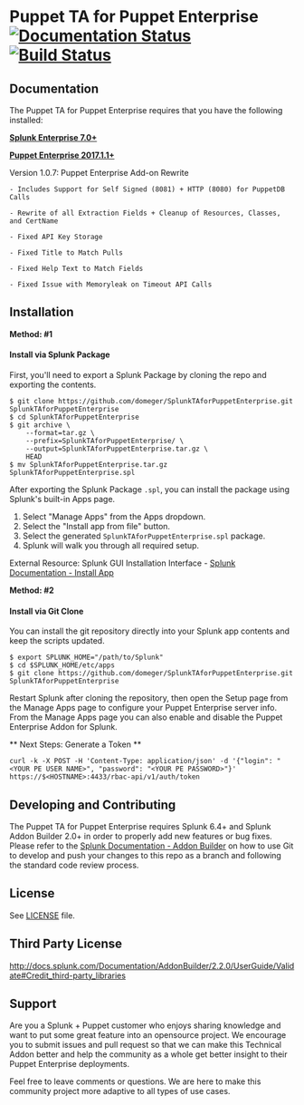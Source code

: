 Puppet TA for Puppet Enterprise
[![Documentation Status](https://readthedocs.org/projects/splunktaforpuppetenterprise/badge/?version=latest)](http://splunktaforpuppetenterprise.readthedocs.io/en/latest/?badge=latest)
[![Build Status](https://travis-ci.org/domeger/SplunkTAforPuppetEnterprise.svg?branch=master)](https://travis-ci.org/domeger/SplunkTAforPuppetEnterprise)
======

Documentation
-------------
The Puppet TA for Puppet Enterprise requires that you have the following installed:

[**Splunk Enterprise 7.0+**](https://www.spunk.com)


[**Puppet Enterprise 2017.1.1+**](https://www.puppet.com)

Version 1.0.7:
Puppet Enterprise Add-on Rewrite

    - Includes Support for Self Signed (8081) + HTTP (8080) for PuppetDB Calls
    
    - Rewrite of all Extraction Fields + Cleanup of Resources, Classes, and CertName
    
    - Fixed API Key Storage
    
    - Fixed Title to Match Pulls
    
    - Fixed Help Text to Match Fields
    
    - Fixed Issue with Memoryleak on Timeout API Calls



Installation
------------

**Method: #1**

#### Install via Splunk Package

First, you'll need to export a Splunk Package by cloning the repo and exporting
the contents.

```
$ git clone https://github.com/domeger/SplunkTAforPuppetEnterprise.git SplunkTAforPuppetEnterprise
$ cd SplunkTAforPuppetEnterprise
$ git archive \
    --format=tar.gz \
    --prefix=SplunkTAforPuppetEnterprise/ \
    --output=SplunkTAforPuppetEnterprise.tar.gz \
    HEAD
$ mv SplunkTAforPuppetEnterprise.tar.gz SplunkTAforPuppetEnterprise.spl
```

After exporting the Splunk Package `.spl`, you can install the package using
Splunk's built-in Apps page.

1. Select "Manage Apps" from the Apps dropdown.
1. Select the "Install app from file" button.
1. Select the generated `SplunkTAforPuppetEnterprise.spl` package.
1. Splunk will walk you through all required setup.

External Resource: Splunk GUI Installation Interface - [Splunk Documentation - Install App](https://docs.splunk.com/Documentation/AddOns/released/Overview/Distributedinstall "Splunk Docs")


**Method: #2**

#### Install via Git Clone

You can install the git repository directly into your Splunk app contents and
keep the scripts updated.

```
$ export SPLUNK_HOME="/path/to/Splunk"
$ cd $SPLUNK_HOME/etc/apps
$ git clone https://github.com/domeger/SplunkTAforPuppetEnterprise.git SplunkTAforPuppetEnterprise
```

Restart Splunk after cloning the repository, then open the Setup page from the
Manage Apps page to configure your Puppet Enterprise server info. From the Manage Apps page
you can also enable and disable the Puppet Enterprise Addon for Splunk.

** Next Steps: Generate a Token **

```curl -k -X POST -H 'Content-Type: application/json' -d '{"login": "<YOUR PE USER NAME>", "password": "<YOUR PE PASSWORD>"}' https://$<HOSTNAME>:4433/rbac-api/v1/auth/token```


Developing and Contributing
---------------------------
The Puppet TA for Puppet Enterprise requires Splunk 6.4+ and Splunk Addon Builder 2.0+ in order to properly add new features or bug fixes. Please refer to the [Splunk Documentation - Addon Builder](https://docs.splunk.com/Documentation/AddonBuilder/2.2.0/UserGuide/Importandexport) on how to use Git to develop and push your changes to this repo as a branch and following the standard code review process.

License
-------

See [LICENSE](LICENSE) file.

Third Party License
-------------------
http://docs.splunk.com/Documentation/AddonBuilder/2.2.0/UserGuide/Validate#Credit_third-party_libraries

Support
-------

Are you a Splunk + Puppet customer who enjoys sharing knowledge and want to put some great feature into an opensource project. We encourage you to submit issues and pull request so that we can make this Technical Addon better and help the community as a whole get better insight to their Puppet Enterprise deployments.

Feel free to leave comments or questions. We are here to make this community project more adaptive to all types of use cases.
